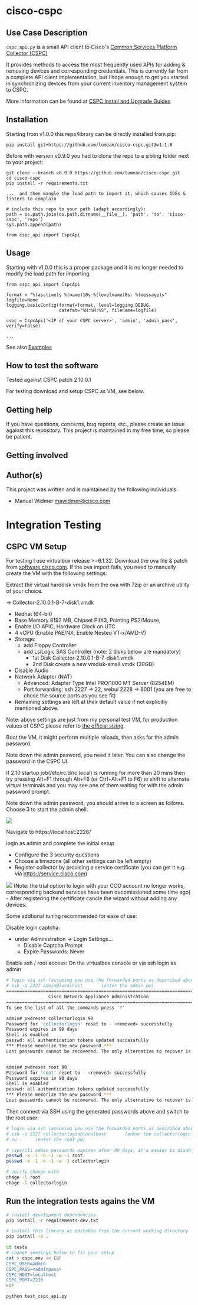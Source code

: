 # cisco-cspc

## Use Case Description

`cspc_api.py` is a small API client to Cisco's [Common Services Platform Collector (CSPC)](https://www.cisco.com/c/en/us/support/cloud-systems-management/common-services-platform-collector-cspc/series.html)

It provides methods to access the most frequently used APIs for adding & removing devices and corresponding credentials.
This is currently far from a complete API client implementation, but I hope enough to get you started in synchronizing devices
from your current inventory management system to CSPC.

More information can be found at [CSPC Install and Upgrade Guides](https://www.cisco.com/c/en/us/support/cloud-systems-management/common-services-platform-collector-cspc/products-installation-guides-list.html)

## Installation

Starting from v1.0.0 this repo/library can be directly installed from pip:

```
pip install git+https://github.com/lumean/cisco-cspc.git@v1.1.0
```

Before with version v0.9.0 you had to clone the repo to a sibling folder next to your project:

```
git clone --branch v0.9.0 https://github.com/lumean/cisco-cspc.git
cd cisco-cspc
pip install -r requirements.txt

...  and then mangle the load path to import it, which causes IDEs & linters to complain

# include this repo to your path (adapt accordingly):
path = os.path.join(os.path.dirname(__file__), 'path', 'to', 'cisco-cspc', 'repo')
sys.path.append(path)

from cspc_api import CspcApi
```

## Usage

Starting with v1.0.0 this is a proper package and it is no longer needed to modify
the load path for importing.

```
from cspc_api import CspcApi

format = "%(asctime)s %(name)10s %(levelname)8s: %(message)s"
logfile=None
logging.basicConfig(format=format, level=logging.DEBUG,
                    datefmt="%H:%M:%S", filename=logfile)

cspc = CspcApi('<IP of your CSPC server>', 'admin', 'admin_pass', verify=False)

...
```

See also [Examples](examples/)


## How to test the software

Tested against CSPC patch 2.10.0.1

For testing download and setup CSPC as VM, see below.


## Getting help

If you have questions, concerns, bug reports, etc., please create an issue against this repository.
This project is maintained in my free time, so please be patient.

## Getting involved


## Author(s)

This project was written and is maintained by the following individuals:

* Manuel Widmer <mawidmer@cisco.com>

# Integration Testing

## CSPC VM Setup

For testing I use virtualbox release >=6.1.32. Download the ova file & patch from
[software.cisco.com](https://software.cisco.com/download/home/286312935/type/286312958/release/2.10.0.1).
If the ova import fails, you need to manually create the VM with the following settings:

Extract the virtual harddisk vmdk from the ova with 7zip or an archive utility of your choice.

-> Collector-2.10.0.1-B-7-disk1.vmdk

- Redhat (64-bit)
- Base Memory 8192 MB, Chipset PIIX3, Pointing PS2/Mouse,
- Enable I/O APIC, Hardware Clock on UTC
- 4 vCPU (Enable PAE/NX, Enable Nested VT-x/AMD-V)
- Storage:
  - add Floppy Controller
  - add LsiLogic SAS Controller (note: 2 disks below are mandatory)
    - 1st Disk Collector-2.10.0.1-B-7-disk1.vmdk
    - 2nd Disk create a new vmdisk-small.vmdk (30GB)
- Disable Audio
- Network Adapter (NAT)
  - Advanced: Adapter Type Intel PRO/1000 MT Server (8254EM)
  - Port forwarding: ssh 2227 -> 22, webui 2228 -> 8001  (you are free to chose the source ports as you see fit)
- Remaining settings are left at their default value if not explicitly mentioned above.

Note: above settings are just from my personal test VM, for production values of CSPC please refer to
[the official sizing](https://www.cisco.com/c/dam/en/us/support/docs/cloud-systems-management/common-services-platform-collector-cspc/CSPC-Quick-Start-Guide.pdf).

Boot the VM, it might perform multiple reloads, then asks for the admin password.

Note down the admin pasword, you need it later. You can also change the password in the CSPC UI.

If 2.10 startup job(/etc/rc.d/rc.local) is running for more than 20 mins then try pressing
Alt+F1 through Alt+F6 (or Ctrl+Alt+F1 to F6) to shift to alternate virtual terminals and you may see one
of them waiting for with the admin password prompt.

Note down the admin password, you should arrive to a screen as follows.
Choose 3 to start the admin shell:

<img src=initial_setup_1.png />

Navigate to https://localhost:2228/

login as admin and complete the initial setup
- Configure the 3 security questions
- Choose a timezone (all other settings can be left empty)
- Register collector by providing a service certificate (you can get it e.g. via https://service.cisco.com)
<img src=initial_setup_2.png />
(Note: the trial option to login with your CCO account no longer works, corresponding backend services
have been decomissioned some time ago)
- After registering the certificate cancle the wizard without adding any devices.

Some addtional tuning recommended for ease of use:

Disable login captcha:
- under Administration -> Login Settings...
  - Disable Captcha Prompt
  - Expire Passwords: Never

Enable ssh / root access:
On the virtualbox console or via ssh login as admin

```bash
# login via ssh (assuming you use the forwarded ports as described above)
# ssh -p 2227 admin@localhost       (enter the admin pw)
===========================================================================
                Cisco Network Appliance Administration
===========================================================================
To see the list of all the commands press '?'

admin# pwdreset collectorlogin 90
Password for 'collectorlogin' reset to - <removed> successfully
Password expires in 90 days
Shell is enabled
passwd: all authentication tokens updated successfully
*** Please memorize the new password ***
Lost passwords cannot be recovered. The only alternative to recover is to reinstall the server.


admin# pwdreset root 90
Password for 'root' reset to - <removed> successfully
Password expires in 90 days
Shell is enabled
passwd: all authentication tokens updated successfully
*** Please memorize the new password ***
Lost passwords cannot be recovered. The only alternative to recover is to reinstall the server.
```
Then connect via SSH using the generated passwords above and switch to the root user:
```bash
# login via ssh (assuming you use the forwarded ports as described above)
# ssh -p 2227 collectorlogin@localhost       (enter the collectorlogin pw)
# su -     (enter the root pw)

# cspc/cli admin passwords expires after 90 days, it's easier to disable expiry for the test VM
passwd -x -1 -n -1 -w -1 root
passwd -x -1 -n -1 -w -1 collectorlogin

# verify change with
chage -l root
chage -l collectorlogin
```


## Run the integration tests agains the VM

```bash
# install development dependencies
pip install -r requirements-dev.txt

# install this library as editable from the current working directory
pip install -e .

cd tests
# change seetings below to fit your setup
cat > cspc.env << EOF
CSPC_USER=admin
CSPC_PASS=<adminpass>
CSPC_HOST=localhost
CSPC_PORT=2228
EOF

python test_cspc_api.py
```




